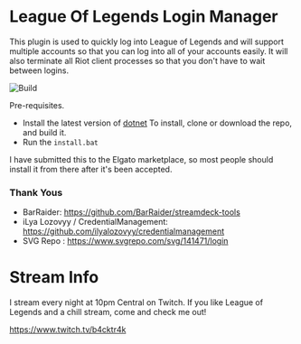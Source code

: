 # League Of Legends Login Manager

This plugin is used to quickly log into League of Legends and will support multiple accounts so that you can log into all of your accounts easily. It will also terminate all Riot client processes so that you don't have to wait between logins.

![Build](https://github.com/BackTrak/StreamDeckLolLoginPlugin/blob/master/.github/workflows/dotnet.yml/badge.svg)


Pre-requisites. 
   * Install the latest version of [dotnet](https://dotnet.microsoft.com/en-us/download)
To install, clone or download the repo, and build it.
   * Run the `install.bat`

I have submitted this to the Elgato marketplace, so most people should install it from there after it's been accepted. 


### Thank Yous
* BarRaider: https://github.com/BarRaider/streamdeck-tools
* iLya Lozovyy / CredentialManagement: https://github.com/ilyalozovyy/credentialmanagement
* SVG Repo : https://www.svgrepo.com/svg/141471/login

# Stream Info
I stream every night at 10pm Central on Twitch. If you like League of Legends and a chill stream, come and check me out!

https://www.twitch.tv/b4cktr4k
